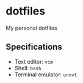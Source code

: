 # dotfiles
My personal dotfiles

## Specifications
* Text editor: `vim`
* Shell: `bash`
* Terminal emulator: `urxvt`

